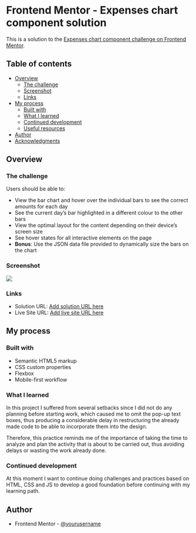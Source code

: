 # Frontend Mentor - Expenses chart component solution

This is a solution to the [Expenses chart component challenge on Frontend Mentor](https://www.frontendmentor.io/challenges/expenses-chart-component-e7yJBUdjwt).  

## Table of contents

- [Overview](#overview)
  - [The challenge](#the-challenge)
  - [Screenshot](#screenshot)
  - [Links](#links)
- [My process](#my-process)
  - [Built with](#built-with)
  - [What I learned](#what-i-learned)
  - [Continued development](#continued-development)
  - [Useful resources](#useful-resources)
- [Author](#author)
- [Acknowledgments](#acknowledgments)


## Overview

### The challenge

Users should be able to:

- View the bar chart and hover over the individual bars to see the correct amounts for each day
- See the current day’s bar highlighted in a different colour to the other bars
- View the optimal layout for the content depending on their device’s screen size
- See hover states for all interactive elements on the page
- **Bonus**: Use the JSON data file provided to dynamically size the bars on the chart

### Screenshot

![](./screenshot.jpg)


### Links

- Solution URL: [Add solution URL here](https://www.frontendmentor.io/solutions/expenseschartcomponent-98jjWfjSms)
- Live Site URL: [Add live site URL here](https://cmp2007.github.io/Expenses-chart-component/)

## My process

### Built with

- Semantic HTML5 markup
- CSS custom properties
- Flexbox
- Mobile-first workflow


### What I learned

In this project I suffered from several setbacks since I did not do any planning before starting work, which caused me to omit the pop-up text boxes, thus producing a considerable delay in restructuring the already made code to be able to incorporate them into the design.

Therefore, this practice reminds me of the importance of taking the time to analyze and plan the activity that is about to be carried out, thus avoiding delays or wasting the work already done.

### Continued development
At this moment I want to continue doing challenges and practices based on HTML, CSS and JS to develop a good foundation before continuing with my learning path.

## Author
- Frontend Mentor - [@yourusername](https://www.frontendmentor.io/profile/CMP2007)